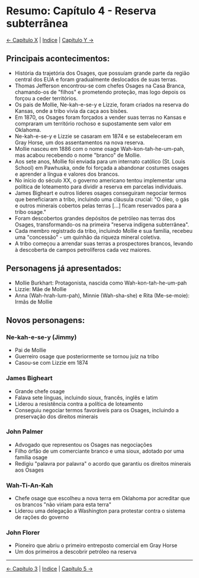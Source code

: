 # Resumo: Capítulo 4 - Reserva subterrânea

[← Capítulo X](assassinos_da_lua_das_flores_chapter_0X_resumo.md) | [Indice](README.md) | [Capítulo Y →](assassinos_da_lua_das_flores_chapter_0Y_resumo.md)

## Principais acontecimentos:
- História da trajetória dos Osages, que possuíam grande parte da região central dos EUA e foram gradualmente deslocados de suas terras.
- Thomas Jefferson encontrou-se com chefes Osages na Casa Branca, chamando-os de "filhos" e prometendo proteção, mas logo depois os forçou a ceder territórios.
- Os pais de Mollie, Ne-kah-e-se-y e Lizzie, foram criados na reserva do Kansas, onde a tribo vivia da caça aos bisões.
- Em 1870, os Osages foram forçados a vender suas terras no Kansas e compraram um território rochoso e supostamente sem valor em Oklahoma.
- Ne-kah-e-se-y e Lizzie se casaram em 1874 e se estabeleceram em Gray Horse, um dos assentamentos na nova reserva.
- Mollie nasceu em 1886 com o nome osage Wah-kon-tah-he-um-pah, mas acabou recebendo o nome "branco" de Mollie.
- Aos sete anos, Mollie foi enviada para um internato católico (St. Louis School) em Pawhuska, onde foi forçada a abandonar costumes osages e aprender a língua e valores dos brancos.
- No início do século XX, o governo americano tentou implementar uma política de loteamento para dividir a reserva em parcelas individuais.
- James Bigheart e outros líderes osages conseguiram negociar termos que beneficiaram a tribo, incluindo uma cláusula crucial: "O óleo, o gás e outros minerais cobertos pelas terras [...] ficam reservados para a tribo osage."
- Foram descobertos grandes depósitos de petróleo nas terras dos Osages, transformando-os na primeira "reserva indígena subterrânea".
- Cada membro registrado da tribo, incluindo Mollie e sua família, recebeu uma "concessão" - um quinhão da riqueza mineral coletiva.
- A tribo começou a arrendar suas terras a prospectores brancos, levando à descoberta de campos petrolíferos cada vez maiores.

## Personagens já apresentados:
- Mollie Burkhart: Protagonista, nascida como Wah-kon-tah-he-um-pah
- Lizzie: Mãe de Mollie
- Anna (Wah-hrah-lum-pah), Minnie (Wah-sha-she) e Rita (Me-se-moie): Irmãs de Mollie

## Novos personagens:

### Ne-kah-e-se-y (Jimmy)
- Pai de Mollie
- Guerreiro osage que posteriormente se tornou juiz na tribo
- Casou-se com Lizzie em 1874

### James Bigheart
- Grande chefe osage
- Falava sete línguas, incluindo sioux, francês, inglês e latim
- Liderou a resistência contra a política de loteamento
- Conseguiu negociar termos favoráveis para os Osages, incluindo a preservação dos direitos minerais

### John Palmer
- Advogado que representou os Osages nas negociações
- Filho órfão de um comerciante branco e uma sioux, adotado por uma família osage
- Redigiu "palavra por palavra" o acordo que garantiu os direitos minerais aos Osages

### Wah-Ti-An-Kah
- Chefe osage que escolheu a nova terra em Oklahoma por acreditar que os brancos "não viriam para esta terra"
- Liderou uma delegação a Washington para protestar contra o sistema de rações do governo

### John Florer
- Pioneiro que abriu o primeiro entreposto comercial em Gray Horse
- Um dos primeiros a descobrir petróleo na reserva 

---
[← Capítulo 3](assassinos_da_lua_das_flores_chapter_03_resumo.md) | [Indice](README.md) | [Capítulo 5 →](assassinos_da_lua_das_flores_chapter_05_resumo.md)